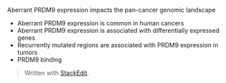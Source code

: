 Aberrant PRDM9 expression 
impacts the pan-cancer genomic landscape
- Aberrant PRDM9 expression is common in human cancers
- Aberrant PRDM9 expression is associated with differentially expressed genes
- Recurrently mutated regions are associated with PRDM9 expression in tumors
- PRDM9 binding 

> Written with [StackEdit](https://stackedit.io/).
<!--stackedit_data:
eyJoaXN0b3J5IjpbLTEyMjE0OTI5NDksMTA5NzI3MTQ5MCwtMT
I5Mzc5MjI1Miw3MzA5OTgxMTZdfQ==
-->